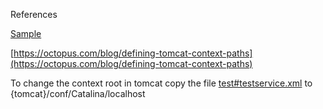 References

[Sample](http://zetcode.com/articles/springwebfirst/)

[https://octopus.com/blog/defining-tomcat-context-paths](https://octopus.com/blog/defining-tomcat-context-paths)

To change the context root in tomcat copy the file [test#testservice.xml](./test#testservice.xml) to {tomcat}/conf/Catalina/localhost
